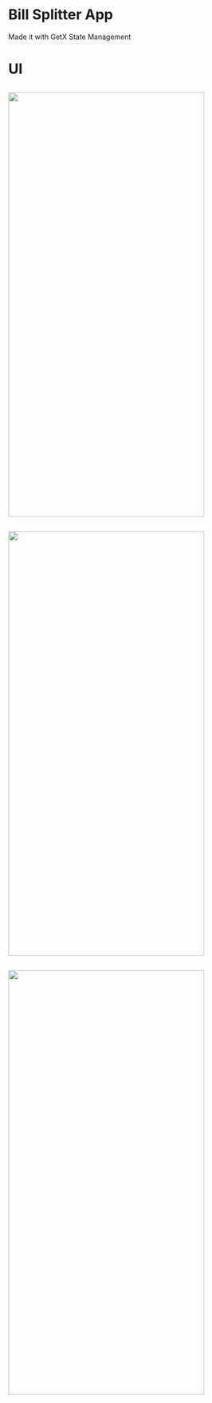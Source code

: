 # Bill Splitter App 
Made it with GetX State Management

# UI 
##
## 
<img src="https://github.com/Rahul-Sharma-Github/bill_splitter_app/assets/64002004/e199c655-b605-4239-93fc-70c21a3d326a" width="393" height="852">

## 
## 

<img src="https://github.com/Rahul-Sharma-Github/bill_splitter_app/assets/64002004/54fc2982-af40-4307-99f9-59a554cd24fe" width="393" height="852">

## 
## 

<img src="https://github.com/Rahul-Sharma-Github/bill_splitter_app/assets/64002004/92222eff-4018-4ac9-8a85-edfacbc39c90" width="393" height="852">

## 
## 

